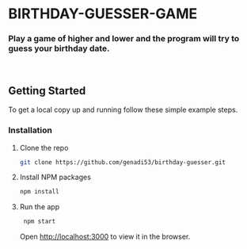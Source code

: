 # BIRTHDAY-GUESSER-GAME

### Play a game of higher and lower and the program will try to guess your birthday date.

<br>

## Getting Started

To get a local copy up and running follow these simple example steps.

### Installation

1. Clone the repo
   ```sh
   git clone https://github.com/genadi53/birthday-guesser.git
   ```
2. Install NPM packages
   ```sh
   npm install
   ```
3. Run the app

   ```sh
    npm start

   ```

   Open [http://localhost:3000](http://localhost:3000) to view it in the browser.
